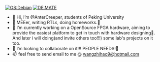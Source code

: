[![OS:Debian](https://img.shields.io/badge/OS-Debian-red?style=flat-square&logo=debian)](https://debian.org/)
[![DE:MATE](https://img.shields.io/badge/DE-MATE-green?style=flat-square&logo=MATE)](https://mate-desktop.org/)
- 👋 Hi, I’m @AnterCreeper, students of Peking University
- 👀 MEEer, writing RTLs, doing homeworks.🤪
- 🌱 I’m currently working on a OpenSource FPGA hardware, aiming to provide the easiest platform to get in touch with hardware designing🤗. And later i will doing(and invite others too!!!) some lab's projects on it too.
- 💞️ I’m looking to collaborate on it!!! PEOPLE NEEDS!🥺
- 📫 feel free to send email to me @ wangzhihao9@hotmail.com 

<!---
AnterCreeper/AnterCreeper is a ✨ special ✨ repository because its `README.md` (this file) appears on your GitHub profile.
You can click the Preview link to take a look at your changes.
--->
